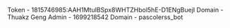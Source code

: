 Token - 1815746985:AAH1MtulBSpx8WHTZHbol5hE-D1ENgBuejI
Domain - Thuakz Geng
Admin - 1699218542
Domain - pascolerss_bot
